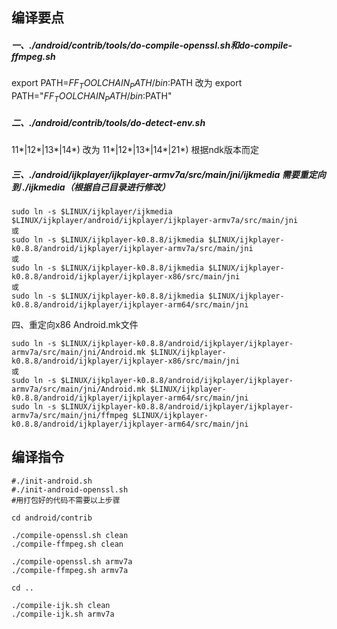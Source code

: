 ## 编译要点

##### 一、./android/contrib/tools/do-compile-openssl.sh和do-compile-ffmpeg.sh

export PATH=$FF_TOOLCHAIN_PATH/bin:$PATH 改为 export PATH="$FF_TOOLCHAIN_PATH/bin:$PATH"

##### 二、./android/contrib/tools/do-detect-env.sh

11*|12*|13*|14*) 改为 11*|12*|13*|14*|21*) 根据ndk版本而定

##### 三、./android/ijkplayer/ijkplayer-armv7a/src/main/jni/ijkmedia 需要重定向到 ./ijkmedia（根据自己目录进行修改）

```
sudo ln -s $LINUX/ijkplayer/ijkmedia $LINUX/ijkplayer/android/ijkplayer/ijkplayer-armv7a/src/main/jni
或
sudo ln -s $LINUX/ijkplayer-k0.8.8/ijkmedia $LINUX/ijkplayer-k0.8.8/android/ijkplayer/ijkplayer-armv7a/src/main/jni
或
sudo ln -s $LINUX/ijkplayer-k0.8.8/ijkmedia $LINUX/ijkplayer-k0.8.8/android/ijkplayer/ijkplayer-x86/src/main/jni
或
sudo ln -s $LINUX/ijkplayer-k0.8.8/ijkmedia $LINUX/ijkplayer-k0.8.8/android/ijkplayer/ijkplayer-arm64/src/main/jni
```

四、重定向x86 Android.mk文件

```
sudo ln -s $LINUX/ijkplayer-k0.8.8/android/ijkplayer/ijkplayer-armv7a/src/main/jni/Android.mk $LINUX/ijkplayer-k0.8.8/android/ijkplayer/ijkplayer-x86/src/main/jni
或
sudo ln -s $LINUX/ijkplayer-k0.8.8/android/ijkplayer/ijkplayer-armv7a/src/main/jni/Android.mk $LINUX/ijkplayer-k0.8.8/android/ijkplayer/ijkplayer-arm64/src/main/jni
sudo ln -s $LINUX/ijkplayer-k0.8.8/android/ijkplayer/ijkplayer-armv7a/src/main/jni/ffmpeg $LINUX/ijkplayer-k0.8.8/android/ijkplayer/ijkplayer-arm64/src/main/jni
```



## 编译指令

```
#./init-android.sh
#./init-android-openssl.sh
#用打包好的代码不需要以上步骤

cd android/contrib

./compile-openssl.sh clean
./compile-ffmpeg.sh clean

./compile-openssl.sh armv7a
./compile-ffmpeg.sh armv7a

cd ..

./compile-ijk.sh clean
./compile-ijk.sh armv7a
```